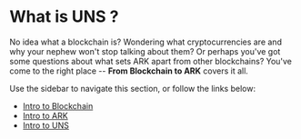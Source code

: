 # What is UNS ? 

<!-- // TODO update -->

No idea what a blockchain is? Wondering what cryptocurrencies are and why your nephew won't stop talking about them? Or perhaps you've got some questions about what sets ARK apart from other blockchains? You've come to the right place -- **From Blockchain to ARK** covers it all.

Use the sidebar to navigate this section, or follow the links below:

- [Intro to Blockchain](/introduction/blockchain/)
- [Intro to ARK](/introduction/ark/)
- [Intro to UNS](#)
